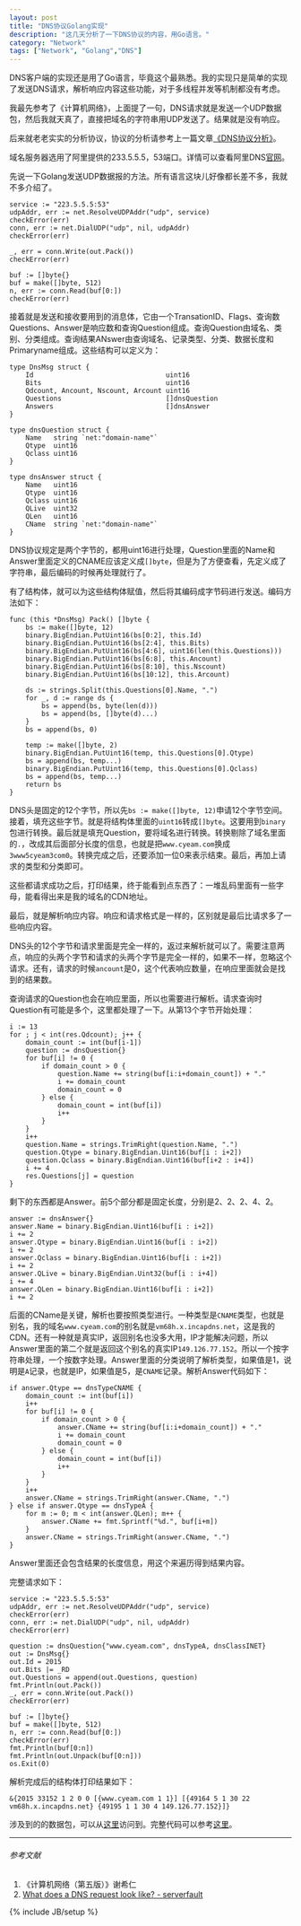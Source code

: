 ```yaml
---
layout: post
title: "DNS协议Golang实现"
description: "这几天分析了一下DNS协议的内容，用Go语言。"
category: "Network"
tags: ["Network", "Golang","DNS"]
---
```

 
DNS客户端的实现还是用了Go语言，毕竟这个最熟悉。我的实现只是简单的实现了发送DNS请求，解析响应内容这些功能，对于多线程并发等机制都没有考虑。

我最先参考了《计算机网络》，上面提了一句，DNS请求就是发送一个UDP数据包，然后我就天真了，直接把域名的字符串用UDP发送了。结果就是没有响应。

后来就老老实实的分析协议，协议的分析请参考上一篇文章[《DNS协议分析》](http://blog.cyeam.com/network/2015/01/29/dns)。

域名服务器选用了阿里提供的233.5.5.5，53端口。详情可以查看阿里DNS[官网](http://alidns.com/)。

先说一下Golang发送UDP数据报的方法。所有语言这块儿好像都长差不多，我就不多介绍了。

	service := "223.5.5.5:53"
	udpAddr, err := net.ResolveUDPAddr("udp", service)
	checkError(err)
	conn, err := net.DialUDP("udp", nil, udpAddr)
	checkError(err)

	_, err = conn.Write(out.Pack())
	checkError(err)

	buf := []byte{}
	buf = make([]byte, 512)
	n, err := conn.Read(buf[0:])
	checkError(err)

接着就是发送和接收要用到的消息体，它由一个TransationID、Flags、查询数Questions、Answer是响应数和查询Question组成。查询Question由域名、类别、分类组成。查询结果ANswer由查询域名、记录类型、分类、数据长度和Primaryname组成。这些结构可以定义为：

	type DnsMsg struct {
		Id                                 uint16
		Bits                               uint16
		Qdcount, Ancount, Nscount, Arcount uint16
		Questions                          []dnsQuestion
		Answers                            []dnsAnswer
	}
	
	type dnsQuestion struct {
		Name   string `net:"domain-name"`
		Qtype  uint16
		Qclass uint16
	}
	
	type dnsAnswer struct {
		Name   uint16
		Qtype  uint16
		Qclass uint16
		QLive  uint32
		QLen   uint16
		CName  string `net:"domain-name"`
	}

DNS协议规定是两个字节的，都用uint16进行处理，Question里面的Name和Answer里面定义的CNAME应该定义成`[]byte`，但是为了方便查看，先定义成了字符串，最后编码的时候再处理就行了。

有了结构体，就可以为这些结构体赋值，然后将其编码成字节码进行发送。编码方法如下：

	func (this *DnsMsg) Pack() []byte {
		bs := make([]byte, 12)
		binary.BigEndian.PutUint16(bs[0:2], this.Id)
		binary.BigEndian.PutUint16(bs[2:4], this.Bits)
		binary.BigEndian.PutUint16(bs[4:6], uint16(len(this.Questions)))
		binary.BigEndian.PutUint16(bs[6:8], this.Ancount)
		binary.BigEndian.PutUint16(bs[8:10], this.Nscount)
		binary.BigEndian.PutUint16(bs[10:12], this.Arcount)
	
		ds := strings.Split(this.Questions[0].Name, ".")
		for _, d := range ds {
			bs = append(bs, byte(len(d)))
			bs = append(bs, []byte(d)...)
		}
		bs = append(bs, 0)
	
		temp := make([]byte, 2)
		binary.BigEndian.PutUint16(temp, this.Questions[0].Qtype)
		bs = append(bs, temp...)
		binary.BigEndian.PutUint16(temp, this.Questions[0].Qclass)
		bs = append(bs, temp...)
		return bs
	}

DNS头是固定的12个字节，所以先`bs := make([]byte, 12)`申请12个字节空间。接着，填充这些字节。就是将结构体里面的`uint16`转成`[]byte`。这要用到`binary`包进行转换。最后就是填充Question，要将域名进行转换。转换剔除了域名里面的`.`，改成其后面部分长度的信息，也就是把`www.cyeam.com`换成`3www5cyeam3com0`。转换完成之后，还要添加一位0来表示结束。最后，再加上请求的类型和分类即可。

这些都请求成功之后，打印结果，终于能看到点东西了：一堆乱码里面有一些字母，能看得出来是我的域名的CDN地址。

最后，就是解析响应内容。响应和请求格式是一样的，区别就是最后比请求多了一些响应内容。

DNS头的12个字节和请求里面是完全一样的，返过来解析就可以了。需要注意两点，响应的头两个字节和请求的头两个字节是完全一样的，如果不一样，忽略这个请求。还有，请求的时候`ancount`是0，这个代表响应数量，在响应里面就会是找到的结果数。

查询请求的Question也会在响应里面，所以也需要进行解析。请求查询时Question有可能是多个，这里都处理了一下。从第13个字节开始处理：

	i := 13
	for ; j < int(res.Qdcount); j++ {
		domain_count := int(buf[i-1])
		question := dnsQuestion{}
		for buf[i] != 0 {
			if domain_count > 0 {
				question.Name += string(buf[i:i+domain_count]) + "."
				i += domain_count
				domain_count = 0
			} else {
				domain_count = int(buf[i])
				i++
			}
		}
		i++
		question.Name = strings.TrimRight(question.Name, ".")
		question.Qtype = binary.BigEndian.Uint16(buf[i : i+2])
		question.Qclass = binary.BigEndian.Uint16(buf[i+2 : i+4])
		i += 4
		res.Questions[j] = question
	}

剩下的东西都是Answer。前5个部分都是固定长度，分别是2、2、2、4、2。

	answer := dnsAnswer{}
	answer.Name = binary.BigEndian.Uint16(buf[i : i+2])
	i += 2
	answer.Qtype = binary.BigEndian.Uint16(buf[i : i+2])
	i += 2
	answer.Qclass = binary.BigEndian.Uint16(buf[i : i+2])
	i += 2
	answer.QLive = binary.BigEndian.Uint32(buf[i : i+4])
	i += 4
	answer.QLen = binary.BigEndian.Uint16(buf[i : i+2])
	i += 2

后面的CName是关键，解析也要按照类型进行。一种类型是`CNAME`类型，也就是别名，我的域名`www.cyeam.com`的别名就是`vm68h.x.incapdns.net`，这是我的CDN。还有一种就是真实IP，返回别名也没多大用，IP才能解决问题，所以Answer里面的第二个就是返回这个别名的真实IP`149.126.77.152`。所以一个按字符串处理，一个按数字处理。Answer里面的分类说明了解析类型，如果值是1，说明是`A`记录，也就是IP，如果值是5，是`CNAME`记录。解析Answer代码如下：

	if answer.Qtype == dnsTypeCNAME {
		domain_count := int(buf[i])
		i++
		for buf[i] != 0 {
			if domain_count > 0 {
				answer.CName += string(buf[i:i+domain_count]) + "."
				i += domain_count
				domain_count = 0
			} else {
				domain_count = int(buf[i])
				i++
			}
		}
		i++
		answer.CName = strings.TrimRight(answer.CName, ".")
	} else if answer.Qtype == dnsTypeA {
		for m := 0; m < int(answer.QLen); m++ {
			answer.CName += fmt.Sprintf("%d.", buf[i+m])
		}
		answer.CName = strings.TrimRight(answer.CName, ".")
	}

Answer里面还会包含结果的长度信息，用这个来遍历得到结果内容。

完整请求如下：

	service := "223.5.5.5:53"
	udpAddr, err := net.ResolveUDPAddr("udp", service)
	checkError(err)
	conn, err := net.DialUDP("udp", nil, udpAddr)
	checkError(err)

	question := dnsQuestion{"www.cyeam.com", dnsTypeA, dnsClassINET}
	out := DnsMsg{}
	out.Id = 2015
	out.Bits |= _RD
	out.Questions = append(out.Questions, question)
	fmt.Println(out.Pack())
	_, err = conn.Write(out.Pack())
	checkError(err)

	buf := []byte{}
	buf = make([]byte, 512)
	n, err := conn.Read(buf[0:])
	checkError(err)
	fmt.Println(buf[0:n])
	fmt.Println(out.Unpack(buf[0:n]))
	os.Exit(0)

解析完成后的结构体打印结果如下：

	&{2015 33152 1 2 0 0 [{www.cyeam.com 1 1}] [{49164 5 1 30 22 vm68h.x.incapdns.net} {49195 1 1 30 4 149.126.77.152}]}

涉及到的的数据包，可以从[这里](https://github.com/mnhkahn/go_code/blob/master/dns.cap)访问到。完整代码可以参考[这里](https://github.com/mnhkahn/go_code/blob/master/dns.go)。

---

###### *参考文献*
1. 《计算机网络（第五版）》谢希仁
2. [What does a DNS request look like? - serverfault](http://serverfault.com/questions/173187/what-does-a-dns-request-look-like)

 
{% include JB/setup %}
